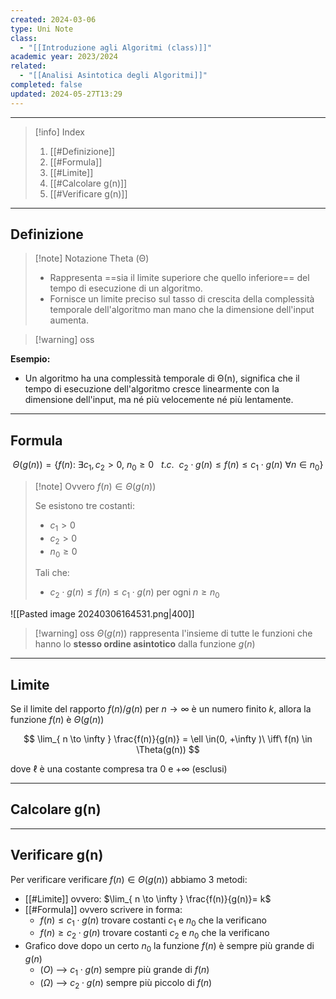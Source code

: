 ```yaml
---
created: 2024-03-06
type: Uni Note
class:
  - "[[Introduzione agli Algoritmi (class)]]"
academic year: 2023/2024
related:
  - "[[Analisi Asintotica degli Algoritmi]]"
completed: false
updated: 2024-05-27T13:29
---
```

---

>[!info] Index
>1. [[#Definizione]]
>2. [[#Formula]]
>3. [[#Limite]]
>4. [[#Calcolare g(n)]]
>5. [[#Verificare g(n)]]

---
## Definizione

>[!note] Notazione Theta (Θ)
>- Rappresenta ==sia il limite superiore che quello inferiore== del tempo di esecuzione di un algoritmo. 
>- Fornisce un limite preciso sul tasso di crescita della complessità temporale dell'algoritmo man mano che la dimensione dell'input aumenta.

>[!warning] oss

**Esempio:**
- Un algoritmo ha una complessità temporale di Θ(n), significa che il tempo di esecuzione dell'algoritmo cresce linearmente con la dimensione dell'input, ma né più velocemente né più lentamente.

---
## Formula

$$
\Theta(g(n)) = \{ f(n):\ \exists c_{1},c_{2}>0,\  n_{0}\geq 0\ \ \ t.c.\ \ c_{2}\cdot g(n) \leq f(n)\leq c_{1} \cdot g(n)\  \forall n\in n_{0}  \}
$$

>[!note] Ovvero
>$f(n)\in \Theta(g(n))$ 
>
>Se esistono tre costanti:
>- $c_{1}>0$
>- $c_{2}>0$
>- $n_{0}\geq 0$
>
>Tali che:
>- $c_{2}\cdot g(n) \leq f(n)\leq c_{1} \cdot g(n)$    per ogni $n \geq n_{0}$

![[Pasted image 20240306164531.png|400]]

>[!warning] oss
> $\Theta(g(n))$ rappresenta l'insieme di tutte le funzioni che hanno lo **stesso ordine asintotico** dalla funzione $g(n)$

---
## Limite
Se il limite del rapporto $f(n) / g(n)$ per $n\to \infty$ è un numero finito $k$, allora la funzione $f(n)$ è $\Theta(g(n))$

$$
\lim_{ n \to \infty } \frac{f(n)}{g(n)} = \ell \in(0, +\infty )\ \iff\ f(n) \in \Theta(g(n))
$$

dove $\ell$ è una costante compresa tra $0$ e $+\infty$ (esclusi)

---
## Calcolare g(n)



---
## Verificare g(n)
Per verificare verificare $f(n) \in \Theta(g(n))$ abbiamo 3 metodi:
- [[#Limite]] ovvero:  $\lim_{ n \to \infty } \frac{f(n)}{g(n)}= k$ 
- [[#Formula]] ovvero scrivere in forma: 
	- $f(n)\leq c_{1} \cdot g(n)$ trovare costanti $c_{1}$ e $n_{0}$ che la verificano 
	- $f(n)\geq c_{2} \cdot g(n)$ trovare costanti $c_{2}$ e $n_{0}$ che la verificano 
- Grafico dove dopo un certo $n_{0}$ la funzione $f(n)$ è sempre più grande di $g(n)$
	-  ($O$) --> $c_{1} \cdot g(n)$ sempre più grande di $f(n)$ 
	-  ($\Omega)$ --> $c_{2} \cdot g(n)$ sempre più piccolo di $f(n)$

